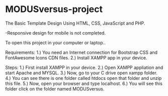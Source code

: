 # MODUSversus-project

The Basic Template Design Using HTML, CSS, JavaScript and PHP.

-Responsive design for mobile is not completed.

To open this project in your computer or laptop..

Requirements:
  1.) You need an Internet connection for Bootstrap CSS and FontAwesome Icons CDN files.
  2.) Install XAMPP app in your device.
  
Steps: 
  1.) First install XAMPP in your device.
  2.) Open XAMPP appliation and start Apache and MYSQL.
  3.) Now, go to your C drive open xampp folder.
  4.) You can see there is one folder called htdocs open that folder and unzip this file.
  5.) Now, open your browser and type localhost. 
  6.) You will see this folder click on the folder named MODUSversus.
 
